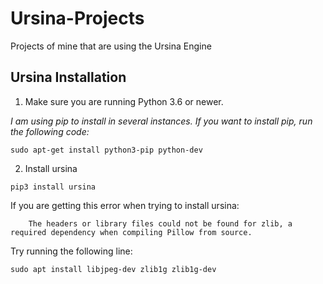 # Ursina-Projects
Projects of mine that are using the Ursina Engine

## Ursina Installation

1. Make sure you are running Python 3.6 or newer.

*I am using pip to install in several instances. If you want to install pip, run the following code:*

`sudo apt-get install python3-pip python-dev`

2. Install ursina

`pip3 install ursina`

If you are getting this error when trying to install ursina:

`    The headers or library files could not be found for zlib,
    a required dependency when compiling Pillow from source.`
    
Try running the following line:

`sudo apt install libjpeg-dev zlib1g zlib1g-dev`

